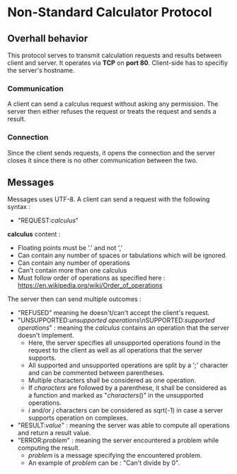 # Non-Standard Calculator Protocol
## Overhall behavior
This protocol serves to transmit calculation requests and results between client and server.
It operates via **TCP** on **port 80**.
Client-side has to specifiy the server's hostname.
### Communication
A client can send a calculus request without asking any permission.
The server then either refuses the request or treats the request and sends a result.
### Connection
Since the client sends requests, it opens the connection and the server closes it since there is no other communication between the two.
## Messages
Messages uses UTF-8.
A client can send a request with the following syntax :
- "REQUEST:*calculus*"

**calculus** content :
- Floating points must be '.' and not ','
- Can contain any number of spaces or tabulations which will be ignored.
- Can contain any number of operations
- Can't contain more than one calculus
- Must follow order of operations as specified here : https://en.wikipedia.org/wiki/Order_of_operations

The server then can send multiple outcomes :
- "REFUSED" meaning he doesn't/can't accept the client's request.
- "UNSUPPORTED:*unsupported operations*\nSUPPORTED:*supported operations*" : meaning the *calculus* contains an operation that the server doesn't implement.
    - Here, the server specifies all unsupported operations found in the request to the client as well as all operations that the server supports.
    - All supported and unsupported operations are split by a ';' character and can be commented between parentheses.
    - Multiple characters shall be considered as one operation.
    - If *characters* are followed by a parenthese, it shall be considered as a function and marked as "*characters*()" in the unsupported operations.
    - *i* and/or *j* characters can be considered as sqrt(-1) in case a server supports operation on complexes.
- "RESULT:*value*" : meaning the server was able to compute all operations and return a result value.
- "ERROR:*problem*" : meaning the server encountered a problem while computing the result.
    - *problem* is a message specifying the encountered problem.
    - An example of *problem* can be : "Can't divide by 0".